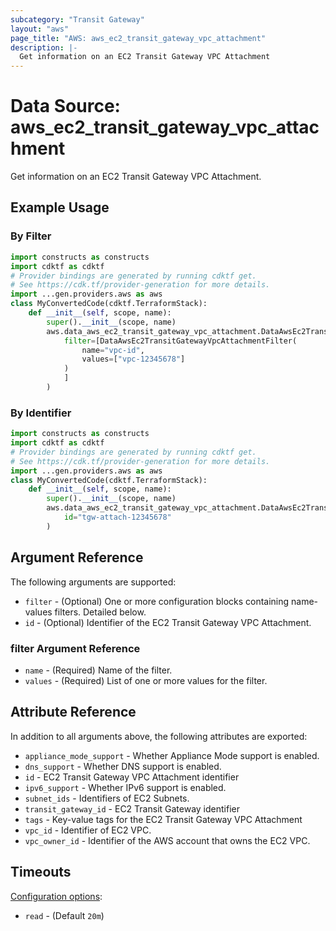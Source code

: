 ```yaml
---
subcategory: "Transit Gateway"
layout: "aws"
page_title: "AWS: aws_ec2_transit_gateway_vpc_attachment"
description: |-
  Get information on an EC2 Transit Gateway VPC Attachment
---
```


# Data Source: aws_ec2_transit_gateway_vpc_attachment

Get information on an EC2 Transit Gateway VPC Attachment.

## Example Usage

### By Filter

```python
import constructs as constructs
import cdktf as cdktf
# Provider bindings are generated by running cdktf get.
# See https://cdk.tf/provider-generation for more details.
import ...gen.providers.aws as aws
class MyConvertedCode(cdktf.TerraformStack):
    def __init__(self, scope, name):
        super().__init__(scope, name)
        aws.data_aws_ec2_transit_gateway_vpc_attachment.DataAwsEc2TransitGatewayVpcAttachment(self, "example",
            filter=[DataAwsEc2TransitGatewayVpcAttachmentFilter(
                name="vpc-id",
                values=["vpc-12345678"]
            )
            ]
        )
```

### By Identifier

```python
import constructs as constructs
import cdktf as cdktf
# Provider bindings are generated by running cdktf get.
# See https://cdk.tf/provider-generation for more details.
import ...gen.providers.aws as aws
class MyConvertedCode(cdktf.TerraformStack):
    def __init__(self, scope, name):
        super().__init__(scope, name)
        aws.data_aws_ec2_transit_gateway_vpc_attachment.DataAwsEc2TransitGatewayVpcAttachment(self, "example",
            id="tgw-attach-12345678"
        )
```

## Argument Reference

The following arguments are supported:

* `filter` - (Optional) One or more configuration blocks containing name-values filters. Detailed below.
* `id` - (Optional) Identifier of the EC2 Transit Gateway VPC Attachment.

### filter Argument Reference

* `name` - (Required) Name of the filter.
* `values` - (Required) List of one or more values for the filter.

## Attribute Reference

In addition to all arguments above, the following attributes are exported:

* `appliance_mode_support` - Whether Appliance Mode support is enabled.
* `dns_support` - Whether DNS support is enabled.
* `id` - EC2 Transit Gateway VPC Attachment identifier
* `ipv6_support` - Whether IPv6 support is enabled.
* `subnet_ids` - Identifiers of EC2 Subnets.
* `transit_gateway_id` - EC2 Transit Gateway identifier
* `tags` - Key-value tags for the EC2 Transit Gateway VPC Attachment
* `vpc_id` - Identifier of EC2 VPC.
* `vpc_owner_id` - Identifier of the AWS account that owns the EC2 VPC.

## Timeouts

[Configuration options](https://developer.hashicorp.com/terraform/language/resources/syntax#operation-timeouts):

- `read` - (Default `20m`)

<!-- cache-key: cdktf-0.17.0-pre.15 input-d9a7b3de207778ae6262226683d82d8cf55a2755353a69faa2211b11f09ae695 -->